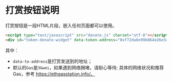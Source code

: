 # 打赏按钮说明

打赏按钮是一段HTML片段，嵌入任何页面都可以使用。
```html
<script type="text/javascript" src="donate.js" charset="utf-8"></script>
<div id="token-donate-widget" data-token-address="0xf72da6e99b864e26e3a386f2cc6022882ecb1125" data-token-decimals="18" data-to-address="0x281b498Ef9ECfBE69A94177412b958B679d7dEA2" data-amounts="100,200,300,400,500"></div>
```

其中：
- `data-to-address`是打赏发送到的地址；
- 默认的`Gas`是`3Gwei`，如果遇到网络拥堵，请耐心等待;
具体的网络状况和推荐Gas，参考 https://ethgasstation.info/。
